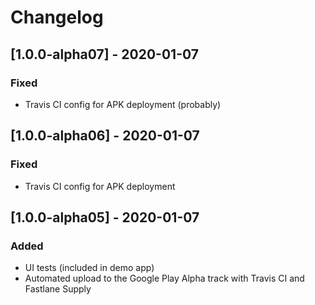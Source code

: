 # Changelog


## [1.0.0-alpha07] - 2020-01-07

### Fixed
- Travis CI config for APK deployment (probably)

## [1.0.0-alpha06] - 2020-01-07

### Fixed
- Travis CI config for APK deployment

## [1.0.0-alpha05] - 2020-01-07

### Added
- UI tests (included in demo app)
- Automated upload to the Google Play Alpha track with Travis CI and Fastlane Supply